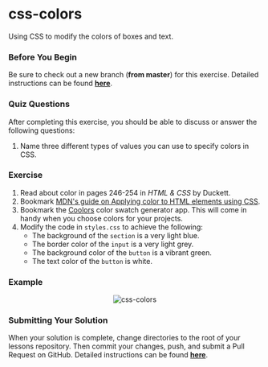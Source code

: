 # css-colors

Using CSS to modify the colors of boxes and text.

### Before You Begin

Be sure to check out a new branch (**from master**) for this exercise. Detailed instructions can be found [**here**](../../guides/before-each-exercise.md).

### Quiz Questions
After completing this exercise, you should be able to discuss or answer the following questions:

1. Name three different types of values you can use to specify colors in CSS.

### Exercise

1. Read about color in pages 246-254 in _HTML & CSS_ by Duckett.
1. Bookmark [MDN's guide on Applying color to HTML elements using CSS](https://developer.mozilla.org/en-US/docs/Web/HTML/Applying_color).
1. Bookmark the [Coolors](https://coolors.co/app) color swatch generator app. This will come in handy when you choose colors for your projects.
1. Modify the code in `styles.css` to achieve the following:
    - The background of the `section` is a very light blue.
    - The border color of the `input` is a very light grey.
    - The background color of the `button` is a vibrant green.
    - The text color of the `button` is white.

### Example

<p align="middle">
  <img src="images/css-colors.png" alt="css-colors">
</p>

### Submitting Your Solution

When your solution is complete, change directories to the root of your lessons repository. Then commit your changes, push, and submit a Pull Request on GitHub. Detailed instructions can be found [**here**](../../guides/after-each-exercise.md).
